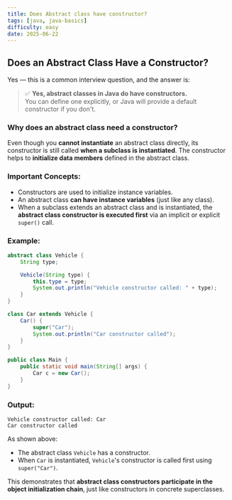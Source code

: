 ```yaml
---
title: Does Abstract class have constructor?
tags: [java, java-basics]
difficulty: easy
date: 2025-06-22
---
```


## Does an Abstract Class Have a Constructor?

Yes — this is a common interview question, and the answer is:

> ✅ **Yes, abstract classes in Java do have constructors.**  
You can define one explicitly, or Java will provide a default constructor if you don't.

### Why does an abstract class need a constructor?

Even though you **cannot instantiate** an abstract class directly, its constructor is still called **when a subclass is instantiated**. The constructor helps to **initialize data members** defined in the abstract class.

### Important Concepts:

- Constructors are used to initialize instance variables.
- An abstract class **can have instance variables** (just like any class).
- When a subclass extends an abstract class and is instantiated, the **abstract class constructor is executed first** via an implicit or explicit `super()` call.

### Example:

```java
abstract class Vehicle {
    String type;

    Vehicle(String type) {
        this.type = type;
        System.out.println("Vehicle constructor called: " + type);
    }
}

class Car extends Vehicle {
    Car() {
        super("Car");
        System.out.println("Car constructor called");
    }
}

public class Main {
    public static void main(String[] args) {
        Car c = new Car();
    }
}
```

### Output:

```
Vehicle constructor called: Car
Car constructor called
```

As shown above:
- The abstract class `Vehicle` has a constructor.
- When `Car` is instantiated, `Vehicle`'s constructor is called first using `super("Car")`.

This demonstrates that **abstract class constructors participate in the object initialization chain**, just like constructors in concrete superclasses.



